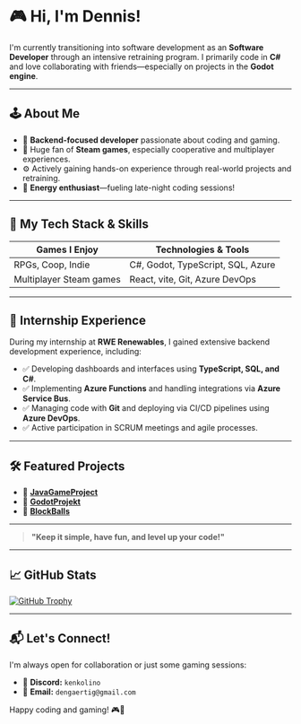 # 🎮 Hi, I'm Dennis!

I'm currently transitioning into software development as an **Software Developer** through an intensive retraining program. I primarily code in **C#** and love collaborating with friends—especially on projects in the **Godot engine**.

---

## 🕹️ About Me

* 🔧 **Backend-focused developer** passionate about coding and gaming.
* 🎲 Huge fan of **Steam games**, especially cooperative and multiplayer experiences.
* ⚙️ Actively gaining hands-on experience through real-world projects and retraining.
* 👾 **Energy enthusiast**—fueling late-night coding sessions!

---

## 🚀 My Tech Stack & Skills

| **Games I Enjoy**       | **Technologies & Tools**          |
| ----------------------- | --------------------------------- |
| RPGs, Coop, Indie       | C#, Godot, TypeScript, SQL, Azure |
| Multiplayer Steam games | React, vite, Git, Azure DevOps |

---

## 💼 Internship Experience

During my internship at **RWE Renewables**, I gained extensive backend development experience, including:

* ✅ Developing dashboards and interfaces using **TypeScript, SQL, and C#**.
* ✅ Implementing **Azure Functions** and handling integrations via **Azure Service Bus**.
* ✅ Managing code with **Git** and deploying via CI/CD pipelines using **Azure DevOps**.
* ✅ Active participation in SCRUM meetings and agile processes.

---

## 🛠️ Featured Projects

* 🎲 [**JavaGameProject**](https://github.com/BlockBallsKing/JavaGameProject)
* 🎲 [**GodotProjekt**](https://github.com/BlockBallsKing/GodotProjekt) 
* 🎲 [**BlockBalls**](https://github.com/BlockBallsKing/BlockBalls) 

---

> **"Keep it simple, have fun, and level up your code!"**

---

## 📈 GitHub Stats

[![GitHub Trophy](https://github-profile-trophy.vercel.app/?username=dengaertig\&theme=onedark)](https://github.com/ryo-ma/github-profile-trophy)

---

## 📬 Let's Connect!

I'm always open for collaboration or just some gaming sessions:

* 📱 **Discord:** `kenkolino`
* 📧 **Email:** `dengaertig@gmail.com`

Happy coding and gaming! 🎮🚀



